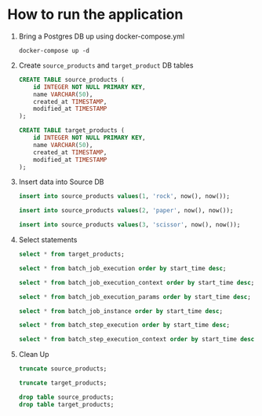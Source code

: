 # How to run the application

1. Bring a Postgres DB up using docker-compose.yml

   ```
   docker-compose up -d
   ```

2. Create `source_products` and `target_product` DB tables
   
   ```sql
   CREATE TABLE source_products (
       id INTEGER NOT NULL PRIMARY KEY,
       name VARCHAR(50),
       created_at TIMESTAMP,
       modified_at TIMESTAMP
   );
   
   CREATE TABLE target_products (
       id INTEGER NOT NULL PRIMARY KEY,
       name VARCHAR(50),
       created_at TIMESTAMP,
       modified_at TIMESTAMP
   );
   ```

3. Insert data into Source DB

   ```sql
   insert into source_products values(1, 'rock', now(), now());
   
   insert into source_products values(2, 'paper', now(), now());
   
   insert into source_products values(3, 'scissor', now(), now());
   ```

4. Select statements

   ```sql
   select * from target_products;

   select * from batch_job_execution order by start_time desc;

   select * from batch_job_execution_context order by start_time desc;

   select * from batch_job_execution_params order by start_time desc;

   select * from batch_job_instance order by start_time desc;

   select * from batch_step_execution order by start_time desc;

   select * from batch_step_execution_context order by start_time desc;
   ```

5. Clean Up

   ```sql
   truncate source_products;
   
   truncate target_products;
   
   drop table source_products;
   drop table target_products;
   ```